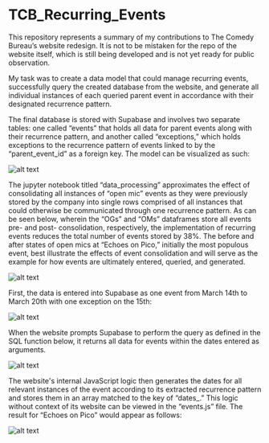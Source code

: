 # TCB_Recurring_Events

This repository represents a summary of my contributions to The Comedy Bureau’s website redesign. It is not to be mistaken for the repo of the website itself, which is still being developed and is not yet ready for public observation.

My task was to create a data model that could manage recurring events, successfully query the created database from the website, and generate all individual instances of each queried parent event in accordance with their designated recurrence pattern.

The final database is stored with Supabase and involves two separate tables: one called “events” that holds all data for parent events along with their recurrence pattern, and another called “exceptions,” which holds exceptions to the recurrence pattern of events linked to by the “parent_event_id” as a foreign key. The model can be visualized as such:

![alt text](https://github.com/IIVIIIII/TCB_Streamlining/blob/main/resources/images/data_model.jpg?raw=true)

The jupyter notebook titled “data_processing” approximates the effect of consolidating all instances of “open mic” events as they were previously stored by the company into single rows comprised of all instances that could otherwise be communicated through one recurrence pattern. As can be seen below, wherein the “OGs” and “OMs” dataframes store all events pre- and post- consolidation, respectively, the implementation of recurring events reduces the total number of events stored by 38%. The before and after states of open mics at “Echoes on Pico,” initially the most populous event, best illustrate the effects of event consolidation and will serve as the example for how events are ultimately entered, queried, and generated.

![alt text](https://github.com/IIVIIIII/TCB_Streamlining/blob/main/resources/images/notebook.jpg?raw=true)

First, the data is entered into Supabase as one event from March 14th to March 20th with one exception on the 15th:

![alt text](https://github.com/IIVIIIII/TCB_Streamlining/blob/main/resources/images/data_entry.jpg?raw=true)

When the website prompts Supabase to perform the query as defined in the SQL function below, it returns all data for events within the dates entered as arguments.

![alt text](https://github.com/IIVIIIII/TCB_Streamlining/blob/main/resources/images/query.jpg?raw=true)

The website's internal JavaScript logic then generates the dates for all relevant instances of the event according to its extracted recurrence pattern and stores them in an array matched to the key of  “dates_.” This logic without context of its website can be viewed in the “events.js” file. The result for “Echoes on Pico” would appear as follows:

![alt text](https://github.com/IIVIIIII/TCB_Streamlining/blob/main/resources/images/console_log.jpg?raw=true)

